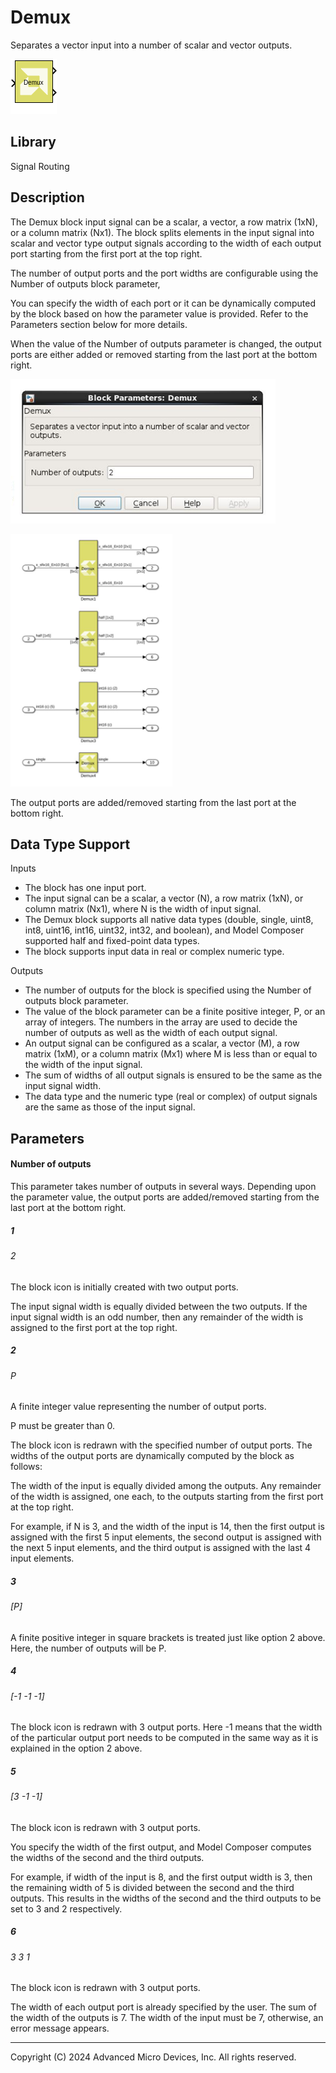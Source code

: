 # Demux

Separates a vector input into a number of scalar and vector outputs.

![](./Images/block.png)

## Library

Signal Routing

## Description

The Demux block input signal can be a scalar, a vector, a row matrix
(1xN), or a column matrix (Nx1). The block splits elements in the input
signal into scalar and vector type output signals according to the width
of each output port starting from the first port at the top right.

The number of output ports and the port widths are configurable using
the Number of outputs block parameter,

You can specify the width of each port or it can be dynamically computed
by the block based on how the parameter value is provided. Refer to the
Parameters section below for more details.

When the value of the Number of outputs parameter is changed, the output
ports are either added or removed starting from the last port at the
bottom right.


![](./Images/ezt1554848296729.png)


![](./Images/thn1555289591954.png)

The output ports are added/removed starting from the last port at the
bottom right.

## Data Type Support

Inputs  
- The block has one input port.
- The input signal can be a scalar, a vector (N), a row matrix (1xN), or
  column matrix (Nx1), where N is the width of input signal.
- The Demux block supports all native data types (double, single, uint8,
  int8, uint16, int16, uint32, int32, and boolean), and Model Composer
  supported half and fixed-point data types.
- The block supports input data in real or complex numeric type.


Outputs  
- The number of outputs for the block is specified using the Number of
  outputs block parameter.
- The value of the block parameter can be a finite positive integer, P,
  or an array of integers. The numbers in the array are used to decide
  the number of outputs as well as the width of each output signal.
- An output signal can be configured as a scalar, a vector (M), a row
  matrix (1xM), or a column matrix (Mx1) where M is less than or equal
  to the width of the input signal.
- The sum of widths of all output signals is ensured to be the same as
  the input signal width.
- The data type and the numeric type (real or complex) of output signals
  are the same as those of the input signal.

## Parameters

#### Number of outputs  
This parameter takes number of outputs in several ways. Depending upon
the parameter value, the output ports are added/removed starting from
the last port at the bottom right.

##### 1
###### 2
The block icon is initially created with two output ports.

The input signal width is equally divided between the two outputs. If the input signal width is an odd number, then any remainder of the width is assigned to the first port at the top right.


##### 2
###### P
A finite integer value representing the number of output ports.

P must be greater than 0.

The block icon is redrawn with the specified number of output ports. The widths of the output ports are dynamically computed by the block as follows:

The width of the input is equally divided among the outputs. Any remainder of the width is assigned, one each, to the outputs starting from the first port at the top right.

For example, if N is 3, and the width of the input is 14, then the first output is assigned with the first 5 input elements, the second output is assigned with the next 5 input elements, and the third output is assigned with the last 4 input elements.

##### 3
###### [P]
A finite positive integer in square brackets is treated just like option 2 above. Here, the number of outputs will be P.

##### 4
###### [-1 -1 -1]
The block icon is redrawn with 3 output ports. Here -1 means that the width of the particular output port needs to be computed in the same way as it is explained in the option 2 above.

##### 5
###### [3 -1 -1]
The block icon is redrawn with 3 output ports.

You specify the width of the first output, and Model Composer computes the widths of the second and the third outputs.

For example, if width of the input is 8, and the first output width is 3, then the remaining width of 5 is divided between the second and the third outputs. This results in the widths of the second and the third outputs to be set to 3 and 2 respectively.

##### 6
###### 3 3 1
The block icon is redrawn with 3 output ports.

The width of each output port is already specified by the user. The sum of the width of the outputs is 7. The width of the input must be 7, otherwise, an error message appears.

--------------
Copyright (C) 2024 Advanced Micro Devices, Inc.
All rights reserved.
